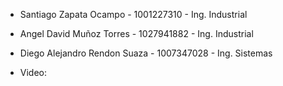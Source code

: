 - Santiago Zapata Ocampo - 1001227310 - Ing. Industrial
- Angel David Muñoz Torres - 1027941882 - Ing. Industrial
- Diego Alejandro Rendon Suaza - 1007347028 - Ing. Sistemas

- Video:
